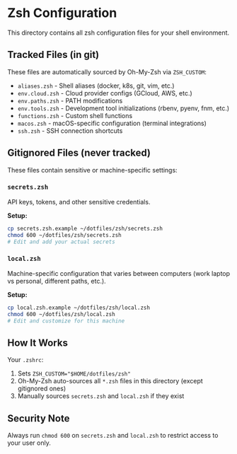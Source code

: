 # Zsh Configuration

This directory contains all zsh configuration files for your shell environment.

## Tracked Files (in git)

These files are automatically sourced by Oh-My-Zsh via `ZSH_CUSTOM`:

- `aliases.zsh` - Shell aliases (docker, k8s, git, vim, etc.)
- `env.cloud.zsh` - Cloud provider configs (GCloud, AWS, etc.)
- `env.paths.zsh` - PATH modifications
- `env.tools.zsh` - Development tool initializations (rbenv, pyenv, fnm, etc.)
- `functions.zsh` - Custom shell functions
- `macos.zsh` - macOS-specific configuration (terminal integrations)
- `ssh.zsh` - SSH connection shortcuts

## Gitignored Files (never tracked)

These files contain sensitive or machine-specific settings:

### `secrets.zsh`
API keys, tokens, and other sensitive credentials.

**Setup:**
```bash
cp secrets.zsh.example ~/dotfiles/zsh/secrets.zsh
chmod 600 ~/dotfiles/zsh/secrets.zsh
# Edit and add your actual secrets
```

### `local.zsh`
Machine-specific configuration that varies between computers (work laptop vs personal, different paths, etc.).

**Setup:**
```bash
cp local.zsh.example ~/dotfiles/zsh/local.zsh
chmod 600 ~/dotfiles/zsh/local.zsh
# Edit and customize for this machine
```

## How It Works

Your `.zshrc`:
1. Sets `ZSH_CUSTOM="$HOME/dotfiles/zsh"`
2. Oh-My-Zsh auto-sources all `*.zsh` files in this directory (except gitignored ones)
3. Manually sources `secrets.zsh` and `local.zsh` if they exist

## Security Note

Always run `chmod 600` on `secrets.zsh` and `local.zsh` to restrict access to your user only.
